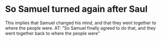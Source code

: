 # So Samuel turned again after Saul

This implies that Samuel changed his mind, and that they went together to where the people were. AT: "So Samuel finally agreed to do that, and they went together back to where the people were"

